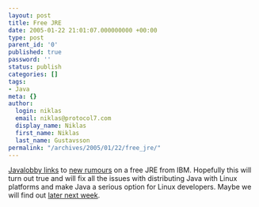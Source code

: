 ```yaml
---
layout: post
title: Free JRE
date: 2005-01-22 21:01:07.000000000 +00:00
type: post
parent_id: '0'
published: true
password: ''
status: publish
categories: []
tags:
- Java
meta: {}
author:
  login: niklas
  email: niklas@protocol7.com
  display_name: Niklas
  first_name: Niklas
  last_name: Gustavsson
permalink: "/archives/2005/01/22/free_jre/"
---
```

[Javalobby links](http://www.javalobby.org/forums/thread.jspa?threadID=16814) to [new rumours](http://www.weiqigao.com/blog/2005/01/17/1106011880000.html) on a free JRE from IBM. Hopefully this will turn out true and will fix all the issues with distributing Java with Linux platforms and make Java a serious option for Linux developers. Maybe we will find out [later next week](http://article.gmane.org/gmane.linux.jpackage.general/6839).

